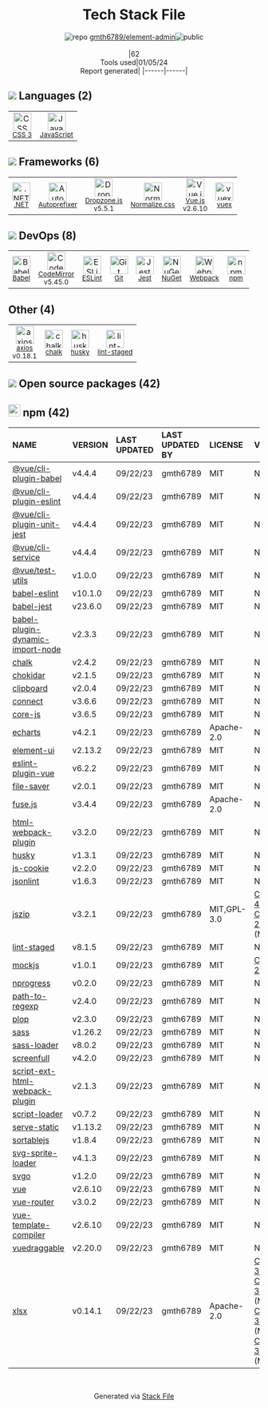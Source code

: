 <!--
&lt;--- Readme.md Snippet without images Start ---&gt;
## Tech Stack
gmth6789/element-admin is built on the following main stack:

- [Jest](http://facebook.github.io/jest/) – Javascript Testing Framework
- [.NET](http://www.microsoft.com/net/) – Frameworks (Full Stack)
- [JavaScript](https://developer.mozilla.org/en-US/docs/Web/JavaScript) – Languages
- [Webpack](http://webpack.js.org) – JS Build Tools / JS Task Runners
- [Autoprefixer](https://github.com/postcss/autoprefixer) – CSS Pre-processors / Extensions
- [CodeMirror](http://codemirror.net/) – Text Editor
- [Babel](http://babeljs.io/) – JavaScript Compilers
- [ESLint](http://eslint.org/) – Code Review
- [Vue.js](http://vuejs.org/) – Javascript UI Libraries
- [axios](https://github.com/mzabriskie/axios) – Javascript Utilities & Libraries
- [Normalize.css](https://necolas.github.io/normalize.css/) – CSS Pre-processors / Extensions
- [vuex](https://vuex.vuejs.org) – State Management Library
- [Dropzone.js](http://www.dropzonejs.com/) – Javascript UI Libraries

Full tech stack [here](/techstack.md)

&lt;--- Readme.md Snippet without images End ---&gt;

&lt;--- Readme.md Snippet with images Start ---&gt;
## Tech Stack
gmth6789/element-admin is built on the following main stack:

- <img width='25' height='25' src='https://img.stackshare.io/service/830/jest.png' alt='Jest'/> [Jest](http://facebook.github.io/jest/) – Javascript Testing Framework
- <img width='25' height='25' src='https://img.stackshare.io/service/1014/IoPy1dce_400x400.png' alt='.NET'/> [.NET](http://www.microsoft.com/net/) – Frameworks (Full Stack)
- <img width='25' height='25' src='https://img.stackshare.io/service/1209/javascript.jpeg' alt='JavaScript'/> [JavaScript](https://developer.mozilla.org/en-US/docs/Web/JavaScript) – Languages
- <img width='25' height='25' src='https://img.stackshare.io/service/1682/IMG_4636.PNG' alt='Webpack'/> [Webpack](http://webpack.js.org) – JS Build Tools / JS Task Runners
- <img width='25' height='25' src='https://img.stackshare.io/service/2202/72d087642cfce6fef6f2dabec5bf49e8_400x400.png' alt='Autoprefixer'/> [Autoprefixer](https://github.com/postcss/autoprefixer) – CSS Pre-processors / Extensions
- <img width='25' height='25' src='https://img.stackshare.io/service/2490/E_fCaAi6.png' alt='CodeMirror'/> [CodeMirror](http://codemirror.net/) – Text Editor
- <img width='25' height='25' src='https://img.stackshare.io/service/2739/-1wfGjNw.png' alt='Babel'/> [Babel](http://babeljs.io/) – JavaScript Compilers
- <img width='25' height='25' src='https://img.stackshare.io/service/3337/Q4L7Jncy.jpg' alt='ESLint'/> [ESLint](http://eslint.org/) – Code Review
- <img width='25' height='25' src='https://img.stackshare.io/service/3837/paeckCWC.png' alt='Vue.js'/> [Vue.js](http://vuejs.org/) – Javascript UI Libraries
- <img width='25' height='25' src='https://img.stackshare.io/no-img-open-source.png' alt='axios'/> [axios](https://github.com/mzabriskie/axios) – Javascript Utilities & Libraries
- <img width='25' height='25' src='https://img.stackshare.io/service/6361/default_8c8faac34fdcb5b696503f5166b5232ad0adcf6e.png' alt='Normalize.css'/> [Normalize.css](https://necolas.github.io/normalize.css/) – CSS Pre-processors / Extensions
- <img width='25' height='25' src='https://img.stackshare.io/service/6705/6128107.png' alt='vuex'/> [vuex](https://vuex.vuejs.org) – State Management Library
- <img width='25' height='25' src='https://img.stackshare.io/service/6890/dropzonejs.com' alt='Dropzone.js'/> [Dropzone.js](http://www.dropzonejs.com/) – Javascript UI Libraries

Full tech stack [here](/techstack.md)

&lt;--- Readme.md Snippet with images End ---&gt;
-->
<div align="center">

# Tech Stack File
![](https://img.stackshare.io/repo.svg "repo") [gmth6789/element-admin](https://github.com/gmth6789/element-admin)![](https://img.stackshare.io/public_badge.svg "public")
<br/><br/>
|62<br/>Tools used|01/05/24 <br/>Report generated|
|------|------|
</div>

## <img src='https://img.stackshare.io/languages.svg'/> Languages (2)
<table><tr>
  <td align='center'>
  <img width='36' height='36' src='https://img.stackshare.io/service/6727/css.png' alt='CSS 3'>
  <br>
  <sub><a href="https://developer.mozilla.org/en-US/docs/Web/CSS/CSS3">CSS 3</a></sub>
  <br>
  <sub></sub>
</td>

<td align='center'>
  <img width='36' height='36' src='https://img.stackshare.io/service/1209/javascript.jpeg' alt='JavaScript'>
  <br>
  <sub><a href="https://developer.mozilla.org/en-US/docs/Web/JavaScript">JavaScript</a></sub>
  <br>
  <sub></sub>
</td>

</tr>
</table>

## <img src='https://img.stackshare.io/frameworks.svg'/> Frameworks (6)
<table><tr>
  <td align='center'>
  <img width='36' height='36' src='https://img.stackshare.io/service/1014/IoPy1dce_400x400.png' alt='.NET'>
  <br>
  <sub><a href="http://www.microsoft.com/net/">.NET</a></sub>
  <br>
  <sub></sub>
</td>

<td align='center'>
  <img width='36' height='36' src='https://img.stackshare.io/service/2202/72d087642cfce6fef6f2dabec5bf49e8_400x400.png' alt='Autoprefixer'>
  <br>
  <sub><a href="https://github.com/postcss/autoprefixer">Autoprefixer</a></sub>
  <br>
  <sub></sub>
</td>

<td align='center'>
  <img width='36' height='36' src='https://img.stackshare.io/service/6890/dropzonejs.com' alt='Dropzone.js'>
  <br>
  <sub><a href="http://www.dropzonejs.com/">Dropzone.js</a></sub>
  <br>
  <sub>v5.5.1</sub>
</td>

<td align='center'>
  <img width='36' height='36' src='https://img.stackshare.io/service/6361/default_8c8faac34fdcb5b696503f5166b5232ad0adcf6e.png' alt='Normalize.css'>
  <br>
  <sub><a href="https://necolas.github.io/normalize.css/">Normalize.css</a></sub>
  <br>
  <sub></sub>
</td>

<td align='center'>
  <img width='36' height='36' src='https://img.stackshare.io/service/3837/paeckCWC.png' alt='Vue.js'>
  <br>
  <sub><a href="http://vuejs.org/">Vue.js</a></sub>
  <br>
  <sub>v2.6.10</sub>
</td>

<td align='center'>
  <img width='36' height='36' src='https://img.stackshare.io/service/6705/6128107.png' alt='vuex'>
  <br>
  <sub><a href="https://vuex.vuejs.org">vuex</a></sub>
  <br>
  <sub></sub>
</td>

</tr>
</table>

## <img src='https://img.stackshare.io/devops.svg'/> DevOps (8)
<table><tr>
  <td align='center'>
  <img width='36' height='36' src='https://img.stackshare.io/service/2739/-1wfGjNw.png' alt='Babel'>
  <br>
  <sub><a href="http://babeljs.io/">Babel</a></sub>
  <br>
  <sub></sub>
</td>

<td align='center'>
  <img width='36' height='36' src='https://img.stackshare.io/service/2490/E_fCaAi6.png' alt='CodeMirror'>
  <br>
  <sub><a href="http://codemirror.net/">CodeMirror</a></sub>
  <br>
  <sub>v5.45.0</sub>
</td>

<td align='center'>
  <img width='36' height='36' src='https://img.stackshare.io/service/3337/Q4L7Jncy.jpg' alt='ESLint'>
  <br>
  <sub><a href="http://eslint.org/">ESLint</a></sub>
  <br>
  <sub></sub>
</td>

<td align='center'>
  <img width='36' height='36' src='https://img.stackshare.io/service/1046/git.png' alt='Git'>
  <br>
  <sub><a href="http://git-scm.com/">Git</a></sub>
  <br>
  <sub></sub>
</td>

<td align='center'>
  <img width='36' height='36' src='https://img.stackshare.io/service/830/jest.png' alt='Jest'>
  <br>
  <sub><a href="http://facebook.github.io/jest/">Jest</a></sub>
  <br>
  <sub></sub>
</td>

<td align='center'>
  <img width='36' height='36' src='https://img.stackshare.io/service/2637/6I3oEOP4_400x400.jpg' alt='NuGet'>
  <br>
  <sub><a href="https://www.nuget.org/">NuGet</a></sub>
  <br>
  <sub></sub>
</td>

<td align='center'>
  <img width='36' height='36' src='https://img.stackshare.io/service/1682/IMG_4636.PNG' alt='Webpack'>
  <br>
  <sub><a href="http://webpack.js.org">Webpack</a></sub>
  <br>
  <sub></sub>
</td>

<td align='center'>
  <img width='36' height='36' src='https://img.stackshare.io/service/1120/lejvzrnlpb308aftn31u.png' alt='npm'>
  <br>
  <sub><a href="https://www.npmjs.com/">npm</a></sub>
  <br>
  <sub></sub>
</td>

</tr>
</table>

## Other (4)
<table><tr>
  <td align='center'>
  <img width='36' height='36' src='https://img.stackshare.io/no-img-open-source.png' alt='axios'>
  <br>
  <sub><a href="https://github.com/mzabriskie/axios">axios</a></sub>
  <br>
  <sub>v0.18.1</sub>
</td>

<td align='center'>
  <img width='36' height='36' src='https://img.stackshare.io/service/8072/13122722.png' alt='chalk'>
  <br>
  <sub><a href="https://github.com/chalk/chalk">chalk</a></sub>
  <br>
  <sub></sub>
</td>

<td align='center'>
  <img width='36' height='36' src='https://img.stackshare.io/service/9527/5502029.jpeg' alt='husky'>
  <br>
  <sub><a href="https://github.com/typicode/husky">husky</a></sub>
  <br>
  <sub></sub>
</td>

<td align='center'>
  <img width='36' height='36' src='https://img.stackshare.io/service/10577/11071.jpeg' alt='lint-staged'>
  <br>
  <sub><a href="https://github.com/okonet/lint-staged">lint-staged</a></sub>
  <br>
  <sub></sub>
</td>

</tr>
</table>


## <img src='https://img.stackshare.io/group.svg' /> Open source packages (42)</h2>

## <img width='24' height='24' src='https://img.stackshare.io/service/1120/lejvzrnlpb308aftn31u.png'/> npm (42)

|NAME|VERSION|LAST UPDATED|LAST UPDATED BY|LICENSE|VULNERABILITIES|
|:------|:------|:------|:------|:------|:------|
|[@vue/cli-plugin-babel](https://www.npmjs.com/@vue/cli-plugin-babel)|v4.4.4|09/22/23|gmth6789 |MIT|N/A|
|[@vue/cli-plugin-eslint](https://www.npmjs.com/@vue/cli-plugin-eslint)|v4.4.4|09/22/23|gmth6789 |MIT|N/A|
|[@vue/cli-plugin-unit-jest](https://www.npmjs.com/@vue/cli-plugin-unit-jest)|v4.4.4|09/22/23|gmth6789 |MIT|N/A|
|[@vue/cli-service](https://www.npmjs.com/@vue/cli-service)|v4.4.4|09/22/23|gmth6789 |MIT|N/A|
|[@vue/test-utils](https://www.npmjs.com/@vue/test-utils)|v1.0.0|09/22/23|gmth6789 |MIT|N/A|
|[babel-eslint](https://www.npmjs.com/babel-eslint)|v10.1.0|09/22/23|gmth6789 |MIT|N/A|
|[babel-jest](https://www.npmjs.com/babel-jest)|v23.6.0|09/22/23|gmth6789 |MIT|N/A|
|[babel-plugin-dynamic-import-node](https://www.npmjs.com/babel-plugin-dynamic-import-node)|v2.3.3|09/22/23|gmth6789 |MIT|N/A|
|[chalk](https://www.npmjs.com/chalk)|v2.4.2|09/22/23|gmth6789 |MIT|N/A|
|[chokidar](https://www.npmjs.com/chokidar)|v2.1.5|09/22/23|gmth6789 |MIT|N/A|
|[clipboard](https://www.npmjs.com/clipboard)|v2.0.4|09/22/23|gmth6789 |MIT|N/A|
|[connect](https://www.npmjs.com/connect)|v3.6.6|09/22/23|gmth6789 |MIT|N/A|
|[core-js](https://www.npmjs.com/core-js)|v3.6.5|09/22/23|gmth6789 |MIT|N/A|
|[echarts](https://www.npmjs.com/echarts)|v4.2.1|09/22/23|gmth6789 |Apache-2.0|N/A|
|[element-ui](https://www.npmjs.com/element-ui)|v2.13.2|09/22/23|gmth6789 |MIT|N/A|
|[eslint-plugin-vue](https://www.npmjs.com/eslint-plugin-vue)|v6.2.2|09/22/23|gmth6789 |MIT|N/A|
|[file-saver](https://www.npmjs.com/file-saver)|v2.0.1|09/22/23|gmth6789 |MIT|N/A|
|[fuse.js](https://www.npmjs.com/fuse.js)|v3.4.4|09/22/23|gmth6789 |Apache-2.0|N/A|
|[html-webpack-plugin](https://www.npmjs.com/html-webpack-plugin)|v3.2.0|09/22/23|gmth6789 |MIT|N/A|
|[husky](https://www.npmjs.com/husky)|v1.3.1|09/22/23|gmth6789 |MIT|N/A|
|[js-cookie](https://www.npmjs.com/js-cookie)|v2.2.0|09/22/23|gmth6789 |MIT|N/A|
|[jsonlint](https://www.npmjs.com/jsonlint)|v1.6.3|09/22/23|gmth6789 |MIT|N/A|
|[jszip](https://www.npmjs.com/jszip)|v3.2.1|09/22/23|gmth6789 |MIT,GPL-3.0|[CVE-2022-48285](https://github.com/advisories/GHSA-36fh-84j7-cv5h) (High)<br/>[CVE-2021-23413](https://github.com/advisories/GHSA-jg8v-48h5-wgxg) (Moderate)|
|[lint-staged](https://www.npmjs.com/lint-staged)|v8.1.5|09/22/23|gmth6789 |MIT|N/A|
|[mockjs](https://www.npmjs.com/mockjs)|v1.0.1|09/22/23|gmth6789 |MIT|[CVE-2023-26158](https://github.com/advisories/GHSA-mh8j-9jvh-gjf6) (High)|
|[nprogress](https://www.npmjs.com/nprogress)|v0.2.0|09/22/23|gmth6789 |MIT|N/A|
|[path-to-regexp](https://www.npmjs.com/path-to-regexp)|v2.4.0|09/22/23|gmth6789 |MIT|N/A|
|[plop](https://www.npmjs.com/plop)|v2.3.0|09/22/23|gmth6789 |MIT|N/A|
|[sass](https://www.npmjs.com/sass)|v1.26.2|09/22/23|gmth6789 |MIT|N/A|
|[sass-loader](https://www.npmjs.com/sass-loader)|v8.0.2|09/22/23|gmth6789 |MIT|N/A|
|[screenfull](https://www.npmjs.com/screenfull)|v4.2.0|09/22/23|gmth6789 |MIT|N/A|
|[script-ext-html-webpack-plugin](https://www.npmjs.com/script-ext-html-webpack-plugin)|v2.1.3|09/22/23|gmth6789 |MIT|N/A|
|[script-loader](https://www.npmjs.com/script-loader)|v0.7.2|09/22/23|gmth6789 |MIT|N/A|
|[serve-static](https://www.npmjs.com/serve-static)|v1.13.2|09/22/23|gmth6789 |MIT|N/A|
|[sortablejs](https://www.npmjs.com/sortablejs)|v1.8.4|09/22/23|gmth6789 |MIT|N/A|
|[svg-sprite-loader](https://www.npmjs.com/svg-sprite-loader)|v4.1.3|09/22/23|gmth6789 |MIT|N/A|
|[svgo](https://www.npmjs.com/svgo)|v1.2.0|09/22/23|gmth6789 |MIT|N/A|
|[vue](https://www.npmjs.com/vue)|v2.6.10|09/22/23|gmth6789 |MIT|N/A|
|[vue-router](https://www.npmjs.com/vue-router)|v3.0.2|09/22/23|gmth6789 |MIT|N/A|
|[vue-template-compiler](https://www.npmjs.com/vue-template-compiler)|v2.6.10|09/22/23|gmth6789 |MIT|N/A|
|[vuedraggable](https://www.npmjs.com/vuedraggable)|v2.20.0|09/22/23|gmth6789 |MIT|N/A|
|[xlsx](https://www.npmjs.com/xlsx)|v0.14.1|09/22/23|gmth6789 |Apache-2.0|[CVE-2023-30533](https://github.com/advisories/GHSA-4r6h-8v6p-xvw6) (High)<br/>[CVE-2021-32013](https://github.com/advisories/GHSA-8vcr-vxm8-293m) (Moderate)<br/>[CVE-2021-32012](https://github.com/advisories/GHSA-3x9f-74h4-2fqr) (Moderate)<br/>[CVE-2021-32014](https://github.com/advisories/GHSA-g973-978j-2c3p) (Moderate)|

<br/>
<div align='center'>

Generated via [Stack File](https://github.com/marketplace/stack-file)
